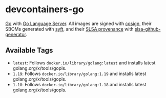 # devcontainers-go

[Go](https://golang.org/) with [Go Language Server](https://github.com/golang/tools/tree/master/gopls). All images
are signed with [cosign](https://github.com/sigstore/cosign), their SBOMs generated with
[syft](https://github.com/anchore/syft), and their [SLSA provenance](https://slsa.dev/provenance/) with
[slsa-github-generator](https://github.com/slsa-framework/slsa-github-generator).

## Available Tags

- `latest`: Follows `docker.io/library/golang:latest` and installs latest golang.org/x/tools/gopls.
- `1.19`: Follows `docker.io/library/golang:1.19` and installs latest golang.org/x/tools/gopls.
- `1.18`: Follows `docker.io/library/golang:1.18` and installs latest golang.org/x/tools/gopls.

